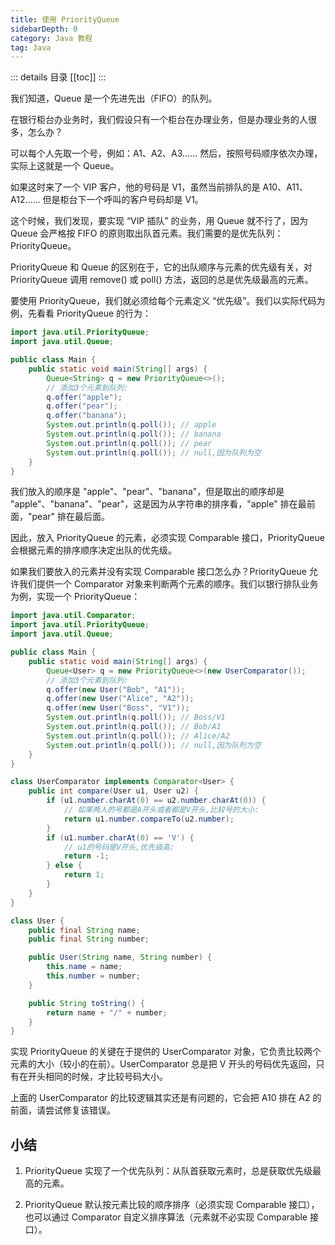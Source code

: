 ```yaml
---
title: 使用 PriorityQueue
sidebarDepth: 0
category: Java 教程
tag: Java
---
```


::: details 目录
[[toc]]
:::


我们知道，Queue 是一个先进先出（FIFO）的队列。

在银行柜台办业务时，我们假设只有一个柜台在办理业务，但是办理业务的人很多，怎么办？

可以每个人先取一个号，例如：A1、A2、A3…… 然后，按照号码顺序依次办理，实际上这就是一个 Queue。

如果这时来了一个 VIP 客户，他的号码是 V1，虽然当前排队的是 A10、A11、A12…… 但是柜台下一个呼叫的客户号码却是 V1。

这个时候，我们发现，要实现 “VIP 插队” 的业务，用 Queue 就不行了，因为 Queue 会严格按 FIFO 的原则取出队首元素。我们需要的是优先队列：PriorityQueue。

PriorityQueue 和 Queue 的区别在于，它的出队顺序与元素的优先级有关，对 PriorityQueue 调用 remove() 或 poll() 方法，返回的总是优先级最高的元素。

要使用 PriorityQueue，我们就必须给每个元素定义 “优先级”。我们以实际代码为例，先看看 PriorityQueue 的行为：


```java
import java.util.PriorityQueue;
import java.util.Queue;

public class Main {
    public static void main(String[] args) {
        Queue<String> q = new PriorityQueue<>();
        // 添加3个元素到队列:
        q.offer("apple");
        q.offer("pear");
        q.offer("banana");
        System.out.println(q.poll()); // apple
        System.out.println(q.poll()); // banana
        System.out.println(q.poll()); // pear
        System.out.println(q.poll()); // null,因为队列为空
    }
}
```


我们放入的顺序是 "apple"、"pear"、"banana"，但是取出的顺序却是 "apple"、"banana"、"pear"，这是因为从字符串的排序看，"apple" 排在最前面，"pear" 排在最后面。

因此，放入 PriorityQueue 的元素，必须实现 Comparable 接口，PriorityQueue 会根据元素的排序顺序决定出队的优先级。

如果我们要放入的元素并没有实现 Comparable 接口怎么办？PriorityQueue 允许我们提供一个 Comparator 对象来判断两个元素的顺序。我们以银行排队业务为例，实现一个 PriorityQueue：

```java
import java.util.Comparator;
import java.util.PriorityQueue;
import java.util.Queue;

public class Main {
    public static void main(String[] args) {
        Queue<User> q = new PriorityQueue<>(new UserComparator());
        // 添加3个元素到队列:
        q.offer(new User("Bob", "A1"));
        q.offer(new User("Alice", "A2"));
        q.offer(new User("Boss", "V1"));
        System.out.println(q.poll()); // Boss/V1
        System.out.println(q.poll()); // Bob/A1
        System.out.println(q.poll()); // Alice/A2
        System.out.println(q.poll()); // null,因为队列为空
    }
}

class UserComparator implements Comparator<User> {
    public int compare(User u1, User u2) {
        if (u1.number.charAt(0) == u2.number.charAt(0)) {
            // 如果两人的号都是A开头或者都是V开头,比较号的大小:
            return u1.number.compareTo(u2.number);
        }
        if (u1.number.charAt(0) == 'V') {
            // u1的号码是V开头,优先级高:
            return -1;
        } else {
            return 1;
        }
    }
}

class User {
    public final String name;
    public final String number;

    public User(String name, String number) {
        this.name = name;
        this.number = number;
    }

    public String toString() {
        return name + "/" + number;
    }
}
```


实现 PriorityQueue 的关键在于提供的 UserComparator 对象，它负责比较两个元素的大小（较小的在前）。UserComparator 总是把 V 开头的号码优先返回，只有在开头相同的时候，才比较号码大小。

上面的 UserComparator 的比较逻辑其实还是有问题的，它会把 A10 排在 A2 的前面，请尝试修复该错误。



## 小结

1. PriorityQueue 实现了一个优先队列：从队首获取元素时，总是获取优先级最高的元素。

2. PriorityQueue 默认按元素比较的顺序排序（必须实现 Comparable 接口），也可以通过 Comparator 自定义排序算法（元素就不必实现 Comparable 接口）。

